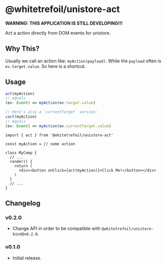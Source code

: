 @whitetrefoil/unistore-act
============================

**WARNING: THIS APPLICATION IS STILL DEVELOPING!!!**

Act a action directly from DOM events for unistore.

Why This?
---------

Usually we call an action like: `myAction(payload)`.
While the `payload` often is `ev.target.value`.
So here is a shortcut.

Usage
-----

```ts
act(myAction)
// equals
(ev: Event) => myAction(ev.target.value)

// Here's also a `currentTarget` version:
cact(myAction)
// equals
(ev: Event) => myAction(ev.currentTarget.value)
```

```tsx
import { act } from '@whitetrefoil/unistore-act'

const myAction = // some action

class MyComp {
  // ...
  render() {
    return (
      <div><button onClick={act(myAction)}>Click Me!</button></div>
    )
  }
  // ...
}

```

Changelog
---------

### v0.2.0

* Change API in order to be compatible with `@whitetrefoil/unistore-bind@v0.2.0`.

### v0.1.0

* Initial release.
